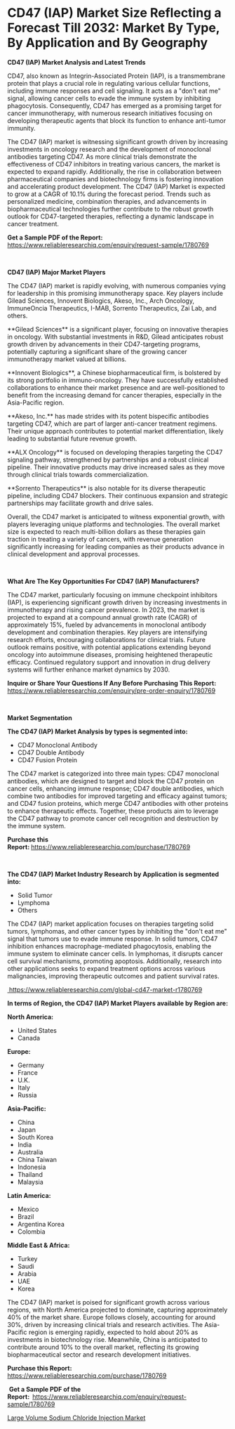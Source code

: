 <p><h1>CD47 (IAP) Market Size Reflecting a Forecast Till 2032: Market By Type, By Application and By Geography</h1></p><p><strong>CD47 (IAP) Market Analysis and Latest Trends</strong></p>
<p><p>CD47, also known as Integrin-Associated Protein (IAP), is a transmembrane protein that plays a crucial role in regulating various cellular functions, including immune responses and cell signaling. It acts as a "don't eat me" signal, allowing cancer cells to evade the immune system by inhibiting phagocytosis. Consequently, CD47 has emerged as a promising target for cancer immunotherapy, with numerous research initiatives focusing on developing therapeutic agents that block its function to enhance anti-tumor immunity.</p><p>The CD47 (IAP) market is witnessing significant growth driven by increasing investments in oncology research and the development of monoclonal antibodies targeting CD47. As more clinical trials demonstrate the effectiveness of CD47 inhibitors in treating various cancers, the market is expected to expand rapidly. Additionally, the rise in collaboration between pharmaceutical companies and biotechnology firms is fostering innovation and accelerating product development. The CD47 (IAP) Market is expected to grow at a CAGR of 10.1% during the forecast period. Trends such as personalized medicine, combination therapies, and advancements in biopharmaceutical technologies further contribute to the robust growth outlook for CD47-targeted therapies, reflecting a dynamic landscape in cancer treatment.</p></p>
<p><strong>Get a Sample PDF of the Report:&nbsp;</strong> <a href="https://www.reliableresearchiq.com/enquiry/request-sample/1780769?utm_campaign=99&utm_medium=2&utm_source=Github&utm_content=ia&utm_term=09032025&utm_id=cd47-iap">https://www.reliableresearchiq.com/enquiry/request-sample/1780769</a></p>
<p>&nbsp;</p>
<p><strong>CD47 (IAP) Major Market Players</strong></p>
<p><p>The CD47 (IAP) market is rapidly evolving, with numerous companies vying for leadership in this promising immunotherapy space. Key players include Gilead Sciences, Innovent Biologics, Akeso, Inc., Arch Oncology, ImmuneOncia Therapeutics, I-MAB, Sorrento Therapeutics, Zai Lab, and others.</p><p>**Gilead Sciences** is a significant player, focusing on innovative therapies in oncology. With substantial investments in R&D, Gilead anticipates robust growth driven by advancements in their CD47-targeting programs, potentially capturing a significant share of the growing cancer immunotherapy market valued at billions.</p><p>**Innovent Biologics**, a Chinese biopharmaceutical firm, is bolstered by its strong portfolio in immuno-oncology. They have successfully established collaborations to enhance their market presence and are well-positioned to benefit from the increasing demand for cancer therapies, especially in the Asia-Pacific region.</p><p>**Akeso, Inc.** has made strides with its potent bispecific antibodies targeting CD47, which are part of larger anti-cancer treatment regimens. Their unique approach contributes to potential market differentiation, likely leading to substantial future revenue growth.</p><p>**ALX Oncology** is focused on developing therapies targeting the CD47 signaling pathway, strengthened by partnerships and a robust clinical pipeline. Their innovative products may drive increased sales as they move through clinical trials towards commercialization.</p><p>**Sorrento Therapeutics** is also notable for its diverse therapeutic pipeline, including CD47 blockers. Their continuous expansion and strategic partnerships may facilitate growth and drive sales.</p><p>Overall, the CD47 market is anticipated to witness exponential growth, with players leveraging unique platforms and technologies. The overall market size is expected to reach multi-billion dollars as these therapies gain traction in treating a variety of cancers, with revenue generation significantly increasing for leading companies as their products advance in clinical development and approval processes.</p></p>
<p>&nbsp;</p>
<p><strong>What Are The Key Opportunities For CD47 (IAP) Manufacturers?</strong></p>
<p><p>The CD47 market, particularly focusing on immune checkpoint inhibitors (IAP), is experiencing significant growth driven by increasing investments in immunotherapy and rising cancer prevalence. In 2023, the market is projected to expand at a compound annual growth rate (CAGR) of approximately 15%, fueled by advancements in monoclonal antibody development and combination therapies. Key players are intensifying research efforts, encouraging collaborations for clinical trials. Future outlook remains positive, with potential applications extending beyond oncology into autoimmune diseases, promising heightened therapeutic efficacy. Continued regulatory support and innovation in drug delivery systems will further enhance market dynamics by 2030.</p></p>
<p><strong>Inquire or Share Your Questions If Any Before Purchasing This Report:</strong> <a href="https://www.reliableresearchiq.com/enquiry/pre-order-enquiry/1780769?utm_campaign=99&utm_medium=2&utm_source=Github&utm_content=ia&utm_term=09032025&utm_id=cd47-iap">https://www.reliableresearchiq.com/enquiry/pre-order-enquiry/1780769</a></p>
<p>&nbsp;</p>
<p><strong>Market Segmentation</strong></p>
<p><strong>The CD47 (IAP) Market Analysis by types is segmented into:</strong></p>
<p><ul><li>CD47 Monoclonal Antibody</li><li>CD47 Double Antibody</li><li>CD47 Fusion Protein</li></ul></p>
<p><p>The CD47 market is categorized into three main types: CD47 monoclonal antibodies, which are designed to target and block the CD47 protein on cancer cells, enhancing immune response; CD47 double antibodies, which combine two antibodies for improved targeting and efficacy against tumors; and CD47 fusion proteins, which merge CD47 antibodies with other proteins to enhance therapeutic effects. Together, these products aim to leverage the CD47 pathway to promote cancer cell recognition and destruction by the immune system.</p></p>
<p><strong>Purchase this Report:&nbsp;</strong><a href="https://www.reliableresearchiq.com/purchase/1780769?utm_campaign=99&utm_medium=2&utm_source=Github&utm_content=ia&utm_term=09032025&utm_id=cd47-iap">https://www.reliableresearchiq.com/purchase/1780769</a></p>
<p>&nbsp;</p>
<p><strong>The CD47 (IAP) Market Industry Research by Application is segmented into:</strong></p>
<p><ul><li>Solid Tumor</li><li>Lymphoma</li><li>Others</li></ul></p>
<p><p>The CD47 (IAP) market application focuses on therapies targeting solid tumors, lymphomas, and other cancer types by inhibiting the "don't eat me" signal that tumors use to evade immune response. In solid tumors, CD47 inhibition enhances macrophage-mediated phagocytosis, enabling the immune system to eliminate cancer cells. In lymphomas, it disrupts cancer cell survival mechanisms, promoting apoptosis. Additionally, research into other applications seeks to expand treatment options across various malignancies, improving therapeutic outcomes and patient survival rates.</p></p>
<p><a href="https://www.reliableresearchiq.com/global-cd47-market-r1780769?utm_campaign=99&utm_medium=2&utm_source=Github&utm_content=ia&utm_term=09032025&utm_id=cd47-iap">&nbsp;https://www.reliableresearchiq.com/global-cd47-market-r1780769</a></p>
<p><strong>In terms of Region, the CD47 (IAP) Market Players available by Region are:</strong></p>
<p>
    <p> <strong> North America: </strong>
        <ul>
            <li>United States</li>
            <li>Canada</li>
        </ul>
        </p> 
    <p> <strong> Europe: </strong>
        <ul>
            <li>Germany</li>
            <li>France</li>
            <li>U.K.</li>
            <li>Italy</li>
            <li>Russia</li>
        </ul>
        </p> 
    <p> <strong> Asia-Pacific: </strong>
        <ul>
            <li>China</li>
            <li>Japan</li>
            <li>South Korea</li>
            <li>India</li>
            <li>Australia</li>
            <li>China Taiwan</li>
            <li>Indonesia</li>
            <li>Thailand</li>
            <li>Malaysia</li>
        </ul>
        </p> 
    <p> <strong> Latin America: </strong>
        <ul>
            <li>Mexico</li>
            <li>Brazil</li>
            <li>Argentina Korea</li>
            <li>Colombia</li>
        </ul>
        </p> 
    <p> <strong> Middle East & Africa: </strong>
        <ul>
            <li>Turkey</li>
            <li>Saudi</li>
            <li>Arabia</li>
            <li>UAE</li>
            <li>Korea</li>
        </ul>
    </p>
    </p>
<p><p>The CD47 (IAP) market is poised for significant growth across various regions, with North America projected to dominate, capturing approximately 40% of the market share. Europe follows closely, accounting for around 30%, driven by increasing clinical trials and research activities. The Asia-Pacific region is emerging rapidly, expected to hold about 20% as investments in biotechnology rise. Meanwhile, China is anticipated to contribute around 10% to the overall market, reflecting its growing biopharmaceutical sector and research development initiatives.</p></p>
<p><strong>Purchase this Report: </strong><a href="https://www.reliableresearchiq.com/purchase/1780769?utm_campaign=99&utm_medium=2&utm_source=Github&utm_content=ia&utm_term=09032025&utm_id=cd47-iap">https://www.reliableresearchiq.com/purchase/1780769</a></p>
<p>&nbsp;<strong>Get a Sample PDF of the Report:&nbsp;&nbsp;</strong><a href="https://www.reliableresearchiq.com/enquiry/request-sample/1780769?utm_campaign=99&utm_medium=2&utm_source=Github&utm_content=ia&utm_term=09032025&utm_id=cd47-iap">https://www.reliableresearchiq.com/enquiry/request-sample/1780769</a></p>
<p><strong></strong></p>
<p><p><a href="https://github.com/eimutelufta/Market-Research-Report-List-1/blob/main/large-volume-sodium-chloride-injection-market.md?utm_campaign=99&utm_medium=2&utm_source=Github&utm_content=ia&utm_term=09032025&utm_id=cd47-iap">Large Volume Sodium Chloride Injection Market</a></p></p>